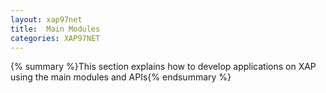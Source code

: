 ```yaml
---
layout: xap97net
title:  Main Modules
categories: XAP97NET
---
```


{% summary %}This section explains how to develop applications on XAP using the main modules and APIs{% endsummary %}

